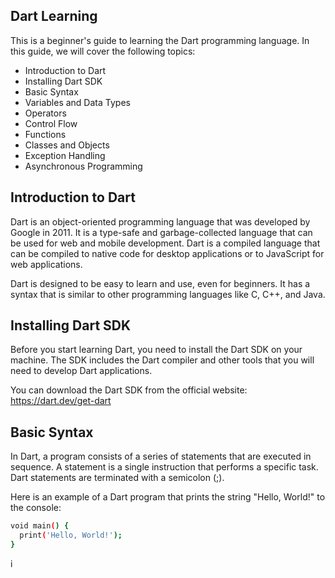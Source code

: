## Dart Learning
This is a beginner's guide to learning the Dart programming language. In this guide, we will cover the following topics:

- Introduction to Dart
- Installing Dart SDK
- Basic Syntax
- Variables and Data Types
- Operators
- Control Flow
- Functions
- Classes and Objects
- Exception Handling
- Asynchronous Programming

## Introduction to Dart

Dart is an object-oriented programming language that was developed by Google in 2011. It is a type-safe and garbage-collected language that can be used for web and mobile development. Dart is a compiled language that can be compiled to native code for desktop applications or to JavaScript for web applications.

Dart is designed to be easy to learn and use, even for beginners. It has a syntax that is similar to other programming languages like C, C++, and Java.

## Installing Dart SDK
Before you start learning Dart, you need to install the Dart SDK on your machine. The SDK includes the Dart compiler and other tools that you will need to develop Dart applications.

You can download the Dart SDK from the official website: https://dart.dev/get-dart

## Basic Syntax
In Dart, a program consists of a series of statements that are executed in sequence. A statement is a single instruction that performs a specific task. Dart statements are terminated with a semicolon (;).

Here is an example of a Dart program that prints the string "Hello, World!" to the console:
```bash
void main() {
  print('Hello, World!');
}

```
i
